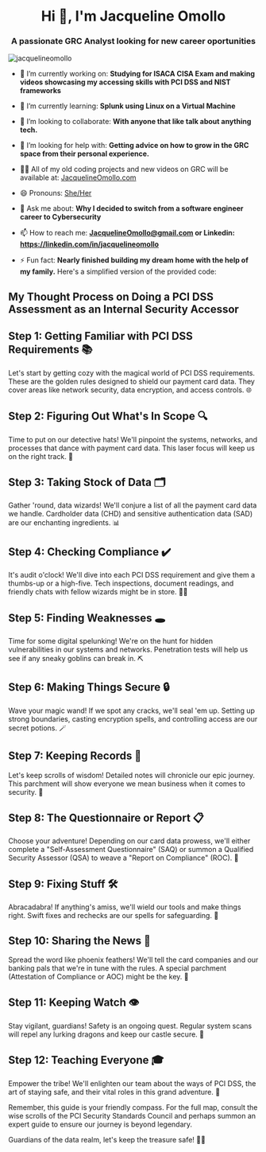 <h1 align="center">Hi 👋, I'm Jacqueline Omollo</h1>
<h3 align="center">A passionate GRC Analyst looking for new career oportunities</h3>

<p align="left"> <img src="https://komarev.com/ghpvc/?username=jacquelineomollo" alt="jacquelineomollo" /> </p>

- 🔭 I’m currently working on: **Studying for ISACA CISA Exam and making videos showcasing my accessing skills with PCI DSS and NIST frameworks**

- 🌱 I’m currently learning: **Splunk using Linux on a Virtual Machine**

- 👯 I’m looking to collaborate: **With anyone that like talk about anything tech.**

- 🤝 I’m looking for help with: **Getting advice on how to grow in the GRC space from their personal experience.**

- 👨‍💻 All of my old coding projects and new videos on GRC will be available at: [JacquelineOmollo.com](JacquelineOmollo.com)

- 😄 Pronouns: [She/Her](She/Her)

- 💬 Ask me about: **Why I decided to switch from a software engineer career to Cybersecurity**

- 📫 How to reach me: **JacquelineOmollo@gmail.com or Linkedin: https://linkedin.com/in/jacquelineomollo**

- ⚡ Fun fact: **Nearly finished building my dream home with the help of my family.**
Here's a simplified version of the provided code:



## My Thought Process on Doing a PCI DSS Assessment as an Internal Security Accessor

## Step 1: Getting Familiar with PCI DSS Requirements 📚

Let's start by getting cozy with the magical world of PCI DSS requirements. These are the golden rules designed to shield our payment card data. They cover areas like network security, data encryption, and access controls. 🌐

## Step 2: Figuring Out What's In Scope 🔍

Time to put on our detective hats! We'll pinpoint the systems, networks, and processes that dance with payment card data. This laser focus will keep us on the right track. 🔦

## Step 3: Taking Stock of Data 🗂️

Gather 'round, data wizards! We'll conjure a list of all the payment card data we handle. Cardholder data (CHD) and sensitive authentication data (SAD) are our enchanting ingredients. 📊

## Step 4: Checking Compliance ✔️

It's audit o'clock! We'll dive into each PCI DSS requirement and give them a thumbs-up or a high-five. Tech inspections, document readings, and friendly chats with fellow wizards might be in store. 🕵️‍♂️

## Step 5: Finding Weaknesses 🕳️

Time for some digital spelunking! We're on the hunt for hidden vulnerabilities in our systems and networks. Penetration tests will help us see if any sneaky goblins can break in. ⛏️

## Step 6: Making Things Secure 🔒

Wave your magic wand! If we spot any cracks, we'll seal 'em up. Setting up strong boundaries, casting encryption spells, and controlling access are our secret potions. 🪄

## Step 7: Keeping Records 📝

Let's keep scrolls of wisdom! Detailed notes will chronicle our epic journey. This parchment will show everyone we mean business when it comes to security. 📜

## Step 8: The Questionnaire or Report 📋

Choose your adventure! Depending on our card data prowess, we'll either complete a "Self-Assessment Questionnaire" (SAQ) or summon a Qualified Security Assessor (QSA) to weave a "Report on Compliance" (ROC). 📜

## Step 9: Fixing Stuff 🛠️

Abracadabra! If anything's amiss, we'll wield our tools and make things right. Swift fixes and rechecks are our spells for safeguarding. 🧙

## Step 10: Sharing the News 📣

Spread the word like phoenix feathers! We'll tell the card companies and our banking pals that we're in tune with the rules. A special parchment (Attestation of Compliance or AOC) might be the key. 💌

## Step 11: Keeping Watch 👁️

Stay vigilant, guardians! Safety is an ongoing quest. Regular system scans will repel any lurking dragons and keep our castle secure. 🏰

## Step 12: Teaching Everyone 🎓

Empower the tribe! We'll enlighten our team about the ways of PCI DSS, the art of staying safe, and their vital roles in this grand adventure. 🌠

Remember, this guide is your friendly compass. For the full map, consult the wise scrolls of the PCI Security Standards Council and perhaps summon an expert guide to ensure our journey is beyond legendary.

Guardians of the data realm, let's keep the treasure safe! 💎🔐






